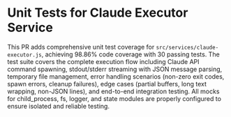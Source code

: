 # Unit Tests for Claude Executor Service

This PR adds comprehensive unit test coverage for `src/services/claude-executor.js`, achieving 98.86% code coverage with 30 passing tests. The test suite covers the complete execution flow including Claude API command spawning, stdout/stderr streaming with JSON message parsing, temporary file management, error handling scenarios (non-zero exit codes, spawn errors, cleanup failures), edge cases (partial buffers, long text wrapping, non-JSON lines), and end-to-end integration testing. All mocks for child_process, fs, logger, and state modules are properly configured to ensure isolated and reliable testing.
